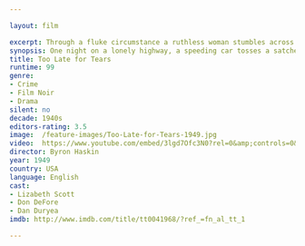 ```yaml
---

layout: film

excerpt: Through a fluke circumstance a ruthless woman stumbles across a suitcase filled with $60,000, and she is determined to hold onto it even it if means murder.
synopsis: One night on a lonely highway, a speeding car tosses a satchel of money, meant for somebody else, into Jane and Alan Palmer's back seat. Alan wants to turn it over to the police, but Jane, with luxury within her reach, persuades him to hang onto it "for a while." Soon, the Palmers are traced by one Danny Fuller, a sleazy character who claims the money is his. To hang onto it, Jane will need all the qualities of an ultimate femme fatale...and does she ever have them!
title: Too Late for Tears
runtime: 99
genre: 
- Crime
- Film Noir 
- Drama
silent: no
decade: 1940s
editors-rating: 3.5
image:  /feature-images/Too-Late-for-Tears-1949.jpg
video:  https://www.youtube.com/embed/3lgd7Ofc3N0?rel=0&amp;controls=0&amp;showinfo=0 
director: Byron Haskin
year: 1949
country: USA
language: English
cast:
- Lizabeth Scott
- Don DeFore
- Dan Duryea
imdb: http://www.imdb.com/title/tt0041968/?ref_=fn_al_tt_1

--- 
```


